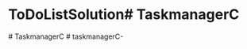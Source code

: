 # ToDoListSolution#   T a s k m a n a g e r C  
 #   T a s k m a n a g e r C  
 #   t a s k m a n a g e r C -  
 